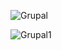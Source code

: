 ![Grupal](https://github.com/MMMariaJ/Grupal/assets/169400008/2117854f-1f35-47f7-a86a-6068bb6830bc)

![Grupal1](https://github.com/MMMariaJ/Grupal/assets/169400008/db14518d-57e1-4925-8ca3-e0acaed3dc7e)
